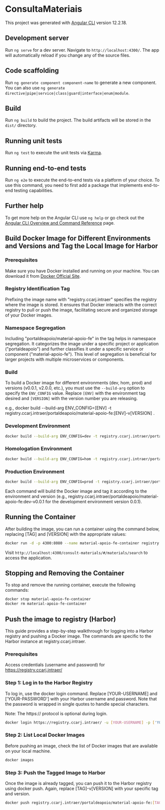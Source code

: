 # ConsultaMateriais

This project was generated with [Angular CLI](https://github.com/angular/angular-cli) version 12.2.18.

## Development server

Run `ng serve` for a dev server. Navigate to `http://localhost:4300/`. The app will automatically reload if you change any of the source files.

## Code scaffolding

Run `ng generate component component-name` to generate a new component. You can also use `ng generate directive|pipe|service|class|guard|interface|enum|module`.

## Build

Run `ng build` to build the project. The build artifacts will be stored in the `dist/` directory.

## Running unit tests

Run `ng test` to execute the unit tests via [Karma](https://karma-runner.github.io).

## Running end-to-end tests

Run `ng e2e` to execute the end-to-end tests via a platform of your choice. To use this command, you need to first add a package that implements end-to-end testing capabilities.

## Further help

To get more help on the Angular CLI use `ng help` or go check out the [Angular CLI Overview and Command Reference](https://angular.io/cli) page.

## Build Docker Image for Different Environments and Versions and Tag the Local Image for Harbor

### Prerequisites

Make sure you have Docker installed and running on your machine. You can download it from [Docker Official Site](https://www.docker.com/products/docker-desktop).

### Registry Identification Tag

Prefixing the image name with "registry.ccarj.intraer" specifies the registry where the image is stored. It ensures that Docker interacts with the correct registry to pull or push the image, facilitating secure and organized storage of your Docker images.

### Namespace Segregation

Including "portaldeapoio/material-apoio-fe" in the tag helps in namespace segregation. It categorizes the image under a specific project or application ("portaldeapoio") and further classifies it under a specific service or component ("material-apoio-fe"). This level of segregation is beneficial for larger projects with multiple microservices or components.

### Build

To build a Docker image for different environments (dev, hom, prod) and versions (v0.0.1, v2.0.0, etc.), you must use the `--build-arg` option to specify the `ENV_CONFIG` value. Replace `[ENV]` with the environment tag desired and `[VERSION]` with the version number you are releasing.

e.g., docker build --build-arg ENV_CONFIG=[ENV] -t registry.ccarj.intraer/portaldeapoio/material-apoio-fe:[ENV]-v[VERSION] .

### Development Environment

```bash
docker build --build-arg ENV_CONFIG=dev -t registry.ccarj.intraer/portaldeapoio/material-apoio-fe:dev-v0.0.1 .
```

### Homologation Environment

```bash
docker build --build-arg ENV_CONFIG=hom -t registry.ccarj.intraer/portaldeapoio/material-apoio-fe:hom-v2.0.0 .
```

### Production Environment

```bash
docker build --build-arg ENV_CONFIG=prod -t registry.ccarj.intraer/portaldeapoio/material-apoio-fe:prod-v5.0.1 .
```

Each command will build the Docker image and tag it according to the environment and version (e.g., registry.ccarj.intraer/portaldeapoio/material-apoio-fe:dev-v0.0.1 for the development environment version 0.0.1).

## Running the Container

After building the image, you can run a container using the command below, replacing [TAG] and [VERSION] with the appropriate values:

```bash
docker run -d -p 4300:8080 --name material-apoio-fe-container registry.ccarj.intraer/portaldeapoio/material-apoio-fe:[TAG]-v[VERSION]
```

Visit `http://localhost:4300/consult-materials/#/materials/search` to access the application.

## Stopping and Removing the Container

To stop and remove the running container, execute the following commands:

```bash
docker stop material-apoio-fe-container
docker rm material-apoio-fe-container
```

## Push the image to registry (Harbor)

This guide provides a step-by-step walkthrough for logging into a Harbor registry and pushing a Docker image. The commands are specific to the Harbor instance at registry.ccarj.intraer.

### Prerequisites

Access credentials (username and password) for https://registry.ccarj.intraer/

### Step 1: Log in to the Harbor Registry

To log in, use the docker login command. Replace [YOUR-USERNAME] and ['YOUR-PASSWORD'] with your Harbor username and password. Note that the password is wrapped in single quotes to handle special characters.

Note: The https:// protocol is optional during login.

```bash
docker login https://registry.ccarj.intraer/ -u [YOUR-USERNAME] -p ['YOUR-PASSWORD']
```

### Step 2: List Local Docker Images

Before pushing an image, check the list of Docker images that are available on your local machine.

```bash
docker images
```

### Step 3: Push the Tagged Image to Harbor

Once the image is already tagged, you can push it to the Harbor registry using docker push. Again, replace [TAG]-v[VERSION] with your specific tag and version.

```bash
docker push registry.ccarj.intraer/portaldeapoio/material-apoio-fe:[TAG]-v[VERSION] 
```
